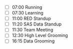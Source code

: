 - [ ] 07:00 Running
- [ ] 07:30 Learning
- [ ] 11:00 RED Standup
- [ ] 11:20 SAS Data Standup
- [ ] 11:30 Team Meeting
- [ ] 12:30 High Level Grooming
- [ ] 16:15 Data Grooming